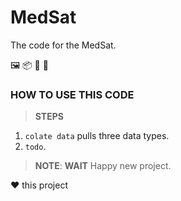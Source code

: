 
# MedSat

The code for the MedSat. 

🖼️ 📦 🎯 🔄



### HOW TO USE THIS CODE

> **STEPS**

1. ```colate data``` pulls three data types.
2. ```todo```.


> **NOTE**: **WAIT** Happy new project.


❤️ this project
